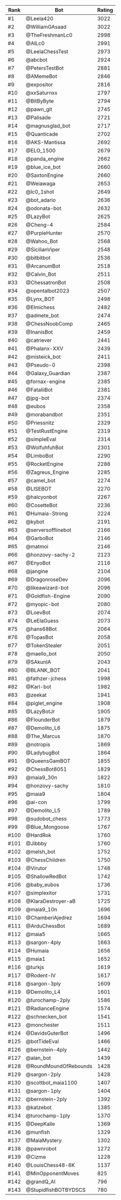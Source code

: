 Rank|Bot|Rating
---|---|---
#1|@Leela420|3022
#2|@WilliamGAsaad|3022
#3|@TheFreshmanLc0|2998
#4|@AILc0|2991
#5|@LeelaChessTest|2973
#6|@abcbot|2924
#7|@PetersTestBot|2881
#8|@AMemeBot|2846
#9|@expositor|2816
#10|@xxSaturnxx|2797
#11|@BitByByte|2794
#12|@pawn_git|2745
#13|@Palisade|2721
#14|@magnusglad_bot|2717
#15|@Quanticade|2702
#16|@AKS-Mantissa|2692
#17|@ELO_1500|2679
#18|@panda_engine|2662
#19|@blue_ice_bot|2660
#20|@SaxtonEngine|2660
#21|@Weiawaga|2653
#22|@lc0_1shot|2649
#23|@bot_adario|2636
#24|@odonata-bot|2632
#25|@LazyBot|2625
#26|@Cheng-4|2584
#27|@PurpleHunter|2570
#28|@Wahoo_Bot|2568
#29|@SicilianViper|2548
#30|@bitbitbot|2536
#31|@ArcanumBot|2518
#32|@Calvin_Bot|2511
#33|@ChessatronBot|2508
#34|@opentalbot2023|2507
#35|@Lynx_BOT|2498
#36|@Elmichess|2482
#37|@admete_bot|2474
#38|@ChessNoobComp|2465
#39|@InanisBot|2459
#40|@catriever|2441
#41|@Phalanx-XXV|2439
#42|@misteick_bot|2411
#43|@Pseudo-0|2398
#44|@Galaxy_Guardian|2387
#45|@fornax-engine|2385
#46|@FataliiBot|2381
#47|@jpg-bot|2374
#48|@eubos|2358
#49|@morabandbot|2351
#50|@Priessnitz|2329
#51|@TestRustEngine|2319
#52|@simpleEval|2314
#53|@WolfuhfuhBot|2301
#54|@LimboBot|2290
#55|@RocketEngine|2288
#56|@Zagreus_Engine|2285
#57|@camel_bot|2274
#58|@LISEBOT|2270
#59|@halcyonbot|2267
#60|@CosetteBot|2236
#61|@Humaia-Strong|2224
#62|@kybot|2191
#63|@serversofflinebot|2166
#64|@GarboBot|2146
#65|@matmoi|2146
#66|@honzovy-sachy-2|2123
#67|@EnyoBot|2116
#68|@jangine|2104
#69|@DragonroseDev|2096
#70|@likeawizard-bot|2096
#71|@Goldfish-Engine|2090
#72|@myopic-bot|2080
#73|@LoevBot|2074
#74|@LeElaGuess|2073
#75|@hans68Bot|2064
#76|@TopasBot|2058
#77|@TokenStealer|2051
#78|@maello_bot|2050
#79|@SAkunIA|2043
#80|@BLANK_BOT|2041
#81|@fathzer-jchess|1998
#82|@Karl-bot|1982
#83|@zeekat|1941
#84|@piglet_engine|1908
#85|@LazyBotJr|1905
#86|@FlounderBot|1879
#87|@Demolito_L6|1875
#88|@The_Marcus|1870
#89|@notropis|1869
#90|@LadybugBot|1864
#91|@QueensGamBOT|1855
#92|@ChessBot8051|1829
#93|@maia9_30n|1822
#94|@honzovy-sachy|1810
#95|@maia9|1804
#96|@ai-con|1799
#97|@Demolito_L5|1789
#98|@sudobot_chess|1773
#99|@Blue_Mongoose|1767
#100|@HardRok|1760
#101|@Jibbby|1760
#102|@melsh_bot|1752
#103|@ChessChildren|1750
#104|@Virutor|1748
#105|@ShallowRedBot|1742
#106|@baby_eubos|1736
#107|@simplexitor|1731
#108|@KlaraDestroyer-aB|1725
#109|@maia9_10n|1696
#110|@ChamberiAjedrez|1694
#111|@ArduChessBot|1689
#112|@maia5|1665
#113|@sargon-4ply|1663
#114|@Humaia|1656
#115|@maia1|1652
#116|@turkjs|1619
#117|@Rodent-IV|1617
#118|@sargon-3ply|1609
#119|@Demolito_L4|1601
#120|@turochamp-2ply|1586
#121|@RadianceEngine|1574
#122|@schnecken_bot|1541
#123|@monchester|1511
#124|@DavidsGuterBot|1496
#125|@botTideEval|1466
#126|@bernstein-4ply|1442
#127|@alan_bot|1439
#128|@RoundMoundOfRebounds|1428
#129|@sargon-2ply|1428
#130|@scottbot_maia1100|1407
#131|@sargon-1ply|1404
#132|@bernstein-2ply|1392
#133|@katzebot|1385
#134|@turochamp-1ply|1370
#135|@DeepKalle|1369
#136|@munfish|1329
#137|@MaiaMystery|1302
#138|@pawnrobot|1272
#139|@Cizme|1228
#140|@LouisChess48-6K|1137
#141|@MinOpponentMoves|825
#142|@grandQ_AI|796
#143|@StupidfishBOTBYDSCS|780
